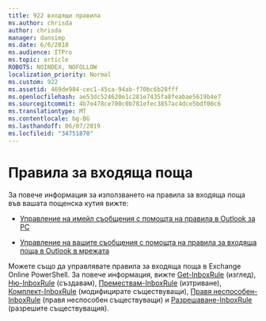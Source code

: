 ```yaml
---
title: 922 входящи правила
ms.author: chrisda
author: chrisda
manager: dansimp
ms.date: 6/6/2018
ms.audience: ITPro
ms.topic: article
ROBOTS: NOINDEX, NOFOLLOW
localization_priority: Normal
ms.custom: 922
ms.assetid: 469de984-cec1-45ca-94ab-f70bc6b28fff
ms.openlocfilehash: ae53dc524620e1c281e7435fa8feabae5619b4e7
ms.sourcegitcommit: 4b7e478ce700c0b781efec3857ac4dce5bdf00c6
ms.translationtype: MT
ms.contentlocale: bg-BG
ms.lasthandoff: 06/07/2019
ms.locfileid: "34751870"
---
```

# <a name="inbox-rules"></a>Правила за входяща поща

За повече информация за използването на правила за входяща поща във вашата пощенска кутия вижте:

- [Управление на имейл съобщения с помощта на правила в Outlook за PC](https://support.office.com/article/c24f5dea-9465-4df4-ad17-a50704d66c59.aspx)

- [Управление на вашите съобщения с помощта на правила за входяща поща в Outlook в мрежата](https://support.office.com/article/8400435c-f14e-4272-9004-1548bb1848f2.aspx)

Можете също да управлявате правила за входяща поща в Exchange Online PowerShell. За повече информация, вижте [Get-InboxRule](https://docs.microsoft.com/powershell/module/exchange/mailboxes/get-inboxrule) (изглед), [Ню-InboxRule](https://docs.microsoft.com/powershell/module/exchange/mailboxes/new-inboxrule) (създавам), [Премествам-InboxRule](https://docs.microsoft.com/powershell/module/exchange/mailboxes/remove-inboxrule) (изтриване), [Комплект-InboxRule](https://docs.microsoft.com/powershell/module/exchange/mailboxes/set-inboxrule) (модифицирате съществуващи), [Правя неспособен-InboxRule](https://docs.microsoft.com/powershell/module/exchange/mailboxes/disable-inboxrule) (правя неспособен съществуващи) и [Разрешаване-InboxRule ](https://docs.microsoft.com/powershell/module/exchange/mailboxes/enable-inboxrule)(разрешите съществуващия).
